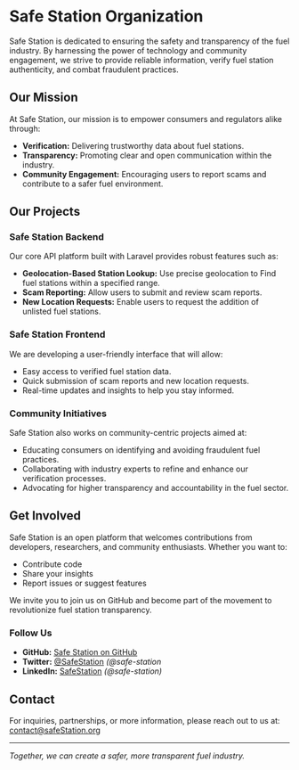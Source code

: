 # Safe Station Organization

Safe Station is dedicated to ensuring the safety and transparency of the fuel industry. By harnessing the power of technology and community engagement, we strive to provide reliable information, verify fuel station authenticity, and combat fraudulent practices.

## Our Mission

At Safe Station, our mission is to empower consumers and regulators alike through:
- **Verification:** Delivering trustworthy data about fuel stations.
- **Transparency:** Promoting clear and open communication within the industry.
- **Community Engagement:** Encouraging users to report scams and contribute to a safer fuel environment.

## Our Projects

### Safe Station Backend
Our core API platform built with Laravel provides robust features such as:
- **Geolocation-Based Station Lookup:** Use precise geolocation to Find fuel stations within a specified range.
- **Scam Reporting:** Allow users to submit and review scam reports.
- **New Location Requests:** Enable users to request the addition of unlisted fuel stations.

### Safe Station Frontend
We are developing a user-friendly interface that will allow:
- Easy access to verified fuel station data.
- Quick submission of scam reports and new location requests.
- Real-time updates and insights to help you stay informed.

### Community Initiatives
Safe Station also works on community-centric projects aimed at:
- Educating consumers on identifying and avoiding fraudulent fuel practices.
- Collaborating with industry experts to refine and enhance our verification processes.
- Advocating for higher transparency and accountability in the fuel sector.

## Get Involved

Safe Station is an open platform that welcomes contributions from developers, researchers, and community enthusiasts. Whether you want to:
- Contribute code
- Share your insights
- Report issues or suggest features

We invite you to join us on GitHub and become part of the movement to revolutionize fuel station transparency.

### Follow Us
- **GitHub:** [Safe Station on GitHub](https://github.com/safe-station)
- **Twitter:** [@SafeStation](https://twitter.com/safe-station) *(@safe-station*
- **LinkedIn:** [SafeStation](https://linkedin.com/company/safe-station) *(@safe-station)*

## Contact

For inquiries, partnerships, or more information, please reach out to us at:  
[contact@safeStation.org](mailto:contact@safeStation.org)

---

*Together, we can create a safer, more transparent fuel industry.*
